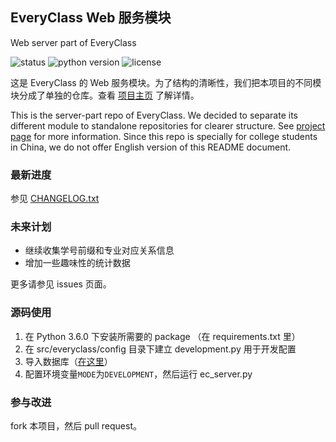 ## EveryClass Web 服务模块
Web server part of EveryClass

![status](https://img.shields.io/badge/status-stable-green.svg)
![python version](https://img.shields.io/badge/python-3.6-blue.svg)
![license](https://img.shields.io/badge/license-MPL_2.0-orange.svg)

这是 EveryClass 的 Web 服务模块。为了结构的清晰性，我们把本项目的不同模块分成了单独的仓库。查看 [项目主页](https://github.com/fr0der1c/EveryClass) 了解详情。

This is the server-part repo of EveryClass. We decided to separate its different module to standalone repositories for clearer structure. See [project page](https://github.com/fr0der1c/EveryClass) for more information. Since this repo is specially for college students in China, we do not offer English version of this README document.

### 最新进度
参见 [CHANGELOG.txt](https://github.com/fr0der1c/EveryClass-server/blob/master/CHANGELOG.txt)

### 未来计划
- 继续收集学号前缀和专业对应关系信息
- 增加一些趣味性的统计数据

更多请参见 issues 页面。

### 源码使用
1. 在 Python 3.6.0 下安装所需要的 package （在 requirements.txt 里）
2. 在 src/everyclass/config 目录下建立 development.py 用于开发配置
3. 导入数据库（[在这里](https://github.com/fr0der1c/EveryClass-collector/tree/master/sql)）
4. 配置环境变量`MODE`为`DEVELOPMENT`，然后运行 ec_server.py

### 参与改进
fork 本项目，然后 pull request。